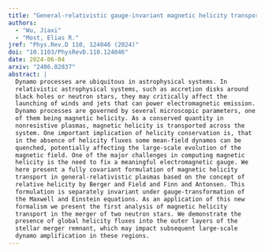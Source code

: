 ```yaml
---
title: "General-relativistic gauge-invariant magnetic helicity transport: Basic formulation and application to neutron star mergers"
authors:
  - "Wu, Jiaxi"
  - "Most, Elias R."
jref: "Phys.Rev.D 110, 124046 (2024)"
doi: "10.1103/PhysRevD.110.124046"
date: 2024-06-04
arxiv: "2406.02837"
abstract: |
  Dynamo processes are ubiquitous in astrophysical systems. In
  relativistic astrophysical systems, such as accretion disks around
  black holes or neutron stars, they may critically affect the
  launching of winds and jets that can power electromagnetic emission.
  Dynamo processes are governed by several microscopic parameters, one
  of them being magnetic helicity. As a conserved quantity in
  nonresistive plasmas, magnetic helicity is transported across the
  system. One important implication of helicity conservation is, that
  in the absence of helicity fluxes some mean-field dynamos can be
  quenched, potentially affecting the large-scale evolution of the
  magnetic field. One of the major challenges in computing magnetic
  helicity is the need to fix a meaningful electromagnetic gauge. We
  here present a fully covariant formulation of magnetic helicity
  transport in general-relativistic plasmas based on the concept of
  relative helicity by Berger and Field and Finn and Antonsen. This
  formulation is separately invariant under gauge-transformation of
  the Maxwell and Einstein equations. As an application of this new
  formalism we present the first analysis of magnetic helicity
  transport in the merger of two neutron stars. We demonstrate the
  presence of global helicity fluxes into the outer layers of the
  stellar merger remnant, which may impact subsequent large-scale
  dynamo amplification in these regions.
---
```

